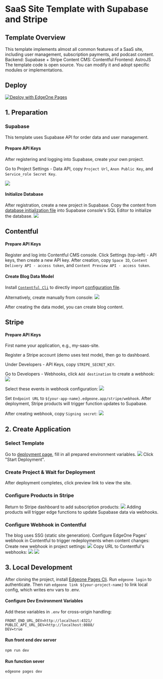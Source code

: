 # SaaS Site Template with Supabase and Stripe

## Template Overview

This template implements almost all common features of a SaaS site, including user management, subscription payments, and podcast content.
Backend: Supabase + Stripe
Content CMS: Contentful
Frontend: AstroJS
The template code is open source. You can modify it and adopt specific modules or implementations.

## Deploy

[![Deploy with EdgeOne Pages](https://cdnstatic.tencentcs.com/edgeone/pages/deploy.svg)](https://edgeone.ai/pages/new?template=stripe-subscription-with-astroship)

## 1. Preparation

### Supabase

This template uses Supabase API for order data and user management.

#### Prepare API Keys

After registering and logging into Supabase, create your own project.

Go to Project Settings - Data API, copy `Project Url`, `Anon Public Key`, and `Service_role Secret Key`.

![](https://cloudcache.tencent-cloud.com/qcloud/ui/static/static_source_business/0f296398-aa8a-4d8f-b70f-45e4999c8faa.png)

#### Initialize Database

After registration, create a new project in Supabase. Copy the content from [database initialization file](https://cdnstatic.tencentcs.com/edgeone/pages/docs/database_init.sql) into Supabase console's SQL Editor to initialize the database.
![](https://cloudcache.tencent-cloud.com/qcloud/ui/static/static_source_business/08263cd8-e0a9-478e-bfaf-51427f7588e8.png)

## Contentful

#### Prepare API Keys

Register and log into Contentful CMS console. Click Settings (top-left) - API keys, then create a new API key.
After creation, copy `Space ID`, `Content Delivery API - access token`, and `Content Preview API - access token`.

#### Create Blog Data Model

Install [`Contentful Cli`](https://www.contentful.com/developers/docs/tutorials/cli/import-and-export/) to directly import [configuration file](https://cdnstatic.tencentcs.com/edgeone/pages/docs/contentful-export.json).

Alternatively, create manually from console:
![](https://cloudcache.tencent-cloud.com/qcloud/ui/static/static_source_business/571bb14d-11ad-4792-b634-dc9e3dfceb8a.png)

After creating the data model, you can create blog content.

## Stripe

#### Prepare API Keys

First name your application, e.g., my-saas-site.

Register a Stripe account (demo uses test mode), then go to dashboard.

Under Developers - API Keys, copy `STRIPE_SECRET_KEY`.

Go to Developers - Webhooks, click `Add destination` to create a webhook:
![](https://cloudcache.tencent-cloud.com/qcloud/ui/static/static_source_business/85f02933-80b6-45c0-83f5-b6b65f6f419c.png)

Select these events in webhook configuration:
![](https://cloudcache.tencent-cloud.com/qcloud/ui/static/static_source_business/f940cb43-59d0-4141-a277-f4f8d642f0c0.png)

Set `Endpoint URL` to `${your-app-name}.edgeone.app/stripe/webhook`. After deployment, Stripe products will trigger function updates to Supabase.

After creating webhook, copy `Signing secret`:
![](https://cloudcache.tencent-cloud.com/qcloud/ui/static/static_source_business/c367b540-6cf6-4c5b-8a1a-635eab5e53bf.png)

## 2. Create Application

### Select Template

Go to [deployment page](https://edgeone.ai/pages/new?template=stripe-subscription-with-astroship&from=open_templates), fill in all prepared environment variables.
![](https://cloudcache.tencent-cloud.com/qcloud/ui/static/static_source_business/225e2860-d58f-4515-8a77-40147cc1a0d9.png)
Click "Start Deployment".

### Create Project & Wait for Deployment

After deployment completes, click preview link to view the site.

### Configure Products in Stripe

Return to Stripe dashboard to add subscription products:
![](https://cloudcache.tencent-cloud.com/qcloud/ui/static/static_source_business/210da878-c0df-4f6c-b68f-c83c9734db70.png)
Adding products will trigger edge functions to update Supabase data via webhooks.

### Configure Webhook in Contentful

The blog uses SSG (static site generation). Configure EdgeOne Pages' webhook in Contentful to trigger redeployments when content changes:
Create new webhook in project settings:
![](https://cloudcache.tencent-cloud.com/qcloud/ui/static/static_source_business/97d70558-9259-4bea-8346-ce5bfb28f598.png)
Copy URL to Contentful's webhooks:
![](https://cloudcache.tencent-cloud.com/qcloud/ui/static/static_source_business/bff20548-ebdd-490a-86f1-351bd5e657ba.png)
![](https://cloudcache.tencent-cloud.com/qcloud/ui/static/static_source_business/7379144a-91f3-4e3e-8e7e-50cbe00e55b3.png)

## 3. Local Development

After cloning the project, install [Edgeone Pages Cli](https://www.npmjs.com/package/edgeone).
Run `edgeone login` to authenticate.
Then run `edgeone link ${your-project-name}` to link local config, which writes env vars to .env.

#### Configure Dev Environment Variables

Add these variables in `.env` for cross-origin handling:

```
FRONT_END_URL_DEV=http://localhost:4321/
PUBLIC_API_URL_DEV=http://localhost:8088/
DEV=true
```

#### Run front end dev server

`npm run dev`

#### Run function sever

`edgeone pages dev`
